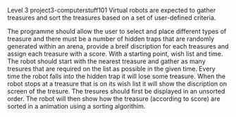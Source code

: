 Level 3
project3-computerstuff101
Virtual robots are expected to gather treasures and sort the treasures based on a
set of user-defined criteria.

The programme should allow the user to select and place different types of treasure and there must be a number of hidden traps that are randomly generated within an arena, provide a breif discription for each treasures and assign each treasure with a score. With a starting point, wish list and time. The robot should start with the nearest treasure and gather as many tresures that are required on the list as possible in the given time. Every time the robot falls into the hidden trap it will lose some treasure. When the robot stops at a treasure that is on its wish list it will show the discription on screen of the tresure. The tresures should first be displayed in an unsorted order. The robot will then show how the treasure (according to score) are sorted in a animation using a sorting algorithim.
